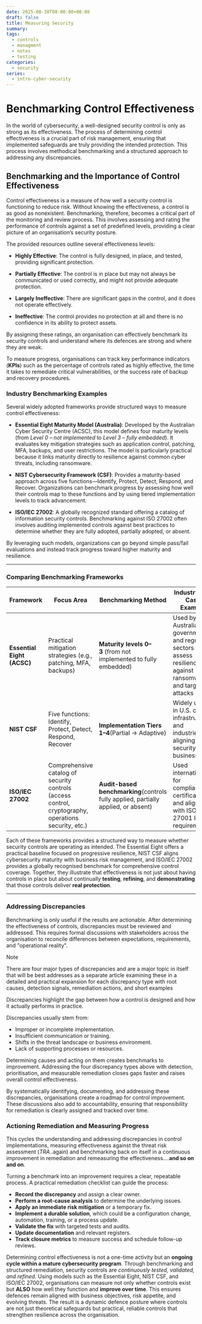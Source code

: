 ```yaml
---
date: 2025-08-30T08:00:00+08:00
draft: false
title: Measuring Security
summary:
tags:
  - controls
  - managment
  - notes
  - testing
categories:
  - security
series:
  - intro-cyber-security
---
```

# Benchmarking Control Effectiveness
In the world of cybersecurity, a well-designed security control is only as strong as its effectiveness. The process of determining control effectiveness is a crucial part of risk management, ensuring that implemented safeguards are truly providing the intended protection. This process involves methodical benchmarking and a structured approach to addressing any discrepancies.

## Benchmarking and the Importance of Control Effectiveness

Control effectiveness is a measure of how well a security control is functioning to reduce risk. Without knowing the effectiveness, a control is as good as nonexistent. Benchmarking, therefore, becomes a critical part of the monitoring and review process. This involves assessing and rating the performance of controls against a set of predefined levels, providing a clear picture of an organisation’s security posture.

The provided resources outline several effectiveness levels:

- **Highly Effective**: The control is fully designed, in place, and tested, providing significant protection.

- **Partially Effective**: The control is in place but may not always be communicated or used correctly, and might not provide adequate protection.

- **Largely Ineffective**: There are significant gaps in the control, and it does not operate effectively.

- **Ineffective**: The control provides no protection at all and there is no confidence in its ability to protect assets.

By assigning these ratings, an organisation can effectively benchmark its security controls and understand where its defences are strong and where they are weak.

To measure progress, organisations can track key performance indicators (**KPIs**) such as the percentage of controls rated as highly effective, the time it takes to remediate critical vulnerabilities, or the success rate of backup and recovery procedures.

### Industry Benchmarking Examples

Several widely adopted frameworks provide structured ways to measure control effectiveness:

- **Essential Eight Maturity Model (Australia)**: Developed by the Australian Cyber Security Centre (ACSC), this model defines four maturity levels (from _Level 0 – not implemented_ to _Level 3 – fully embedded_). It evaluates key mitigation strategies such as application control, patching, MFA, backups, and user restrictions. The model is particularly practical because it links maturity directly to resilience against common cyber threats, including ransomware.

- **NIST Cybersecurity Framework (CSF)**: Provides a maturity-based approach across five functions—Identify, Protect, Detect, Respond, and Recover. Organizations can benchmark progress by assessing how well their controls map to these functions and by using tiered implementation levels to track advancement.

- **ISO/IEC 27002**: A globally recognized standard offering a catalog of information security controls. Benchmarking against ISO 27002 often involves auditing implemented controls against best practices to determine whether they are fully adopted, partially adopted, or absent.
  
By leveraging such models, organizations can go beyond simple pass/fail evaluations and instead track progress toward higher maturity and resilience.

---
### Comparing Benchmarking Frameworks

|Framework|Focus Area|Benchmarking Method|Industry Use Case Example|
|---|---|---|---|
|**Essential Eight (ACSC)**|Practical mitigation strategies (e.g., patching, MFA, backups)|**Maturity levels 0–3** (from not implemented to fully embedded)|Used by Australian government and regulated sectors to assess resilience against ransomware and targeted attacks|
|**NIST CSF**|Five functions: Identify, Protect, Detect, Respond, Recover|**Implementation Tiers 1–4**(Partial → Adaptive)|Widely used in U.S. critical infrastructure and industries aligning security with business risk|
|**ISO/IEC 27002**|Comprehensive catalog of security controls (access control, cryptography, operations security, etc.)|**Audit-based benchmarking**(controls fully applied, partially applied, or absent)|Used internationally for compliance, certifications, and aligning with ISO/IEC 27001 ISMS requirements|

Each of these frameworks provides a structured way to measure whether security controls are operating as intended. The Essential Eight offers a practical baseline focused on progressive resilience, NIST CSF aligns cybersecurity maturity with business risk management, and ISO/IEC 27002 provides a globally recognised benchmark for comprehensive control coverage.  Together, they illustrate that effectiveness is not just about having controls in place but about continually **testing**, **refining**, and **demonstrating** that those controls deliver **real protection**.

---
### Addressing Discrepancies

Benchmarking is only useful if the results  are actionable.  After determining the effectiveness of controls, discrepancies must be reviewed and addressed. This requires formal discussions with stakeholders across the organisation to reconcile differences between expectations, requirements, and "operational reality".

> [!note]
> There are four major types  of discrepancies and are a major topic in itself that will be best addresses as a separate article examining these in a detailed and practical expansion for each discrepancy type with root causes, detection signals, remediation actions, and short examples

Discrepancies highlight the gap between how a control is designed and how it actually performs in practice.  

Discrepancies usually stem from:
- Improper or incomplete implementation.
- Insufficient communication or training.
- Shifts in the threat landscape or business environment.
- Lack of supporting processes or resources.

Determining causes and acting on them creates benchmarks to improvement.  Addressing the four discrepancy types above with detection, prioritisation, and measurable remediation closes gaps faster and raises overall control effectiveness.

By systematically identifying, documenting, and addressing these discrepancies, organisations create a roadmap for control improvement.  These discussions also add to accountability, ensuring that responsibility for remediation is clearly assigned and tracked over time.

### Actioning Remediation and Measuring Progress
This cycles the understanding and addressing discrepancies in control implementations, measuring effectiveness against the threat risk assessment (*TRA*..again) and benchmarking  back on itself in a continuous improvement in remediation and remeasuring the effectiveness....**and so on and on**.

Turning a benchmark into an improvement requires a clear, repeatable process. A practical remediation checklist can guide the process:
- **Record the discrepancy** and assign a clear owner.
- **Perform a root-cause analysis** to determine the underlying issues.
- **Apply an immediate risk mitigation** or a temporary fix.
- **Implement a durable solution**, which could be a configuration change, automation, training, or a process update.
- **Validate the fix** with targeted tests and audits.
- **Update documentation** and relevant registers.
- **Track closure metrics** to measure success and schedule follow-up reviews.

Determining control effectiveness is not a one-time activity but an **ongoing cycle within a mature cybersecurity program**.  Through benchmarking and structured remediation, security controls are *continuously tested, validated, and refined*.  Using models such as the Essential Eight, NIST CSF, and ISO/IEC 27002, organisations can measure not only whether controls exist but **ALSO** how well they function and **improve over time**.  This ensures defences remain aligned with business objectives, risk appetite, and evolving threats.  The result is a dynamic defence posture where controls are not just theoretical safeguards but practical, reliable controls that strengthen resilience across the organisation.